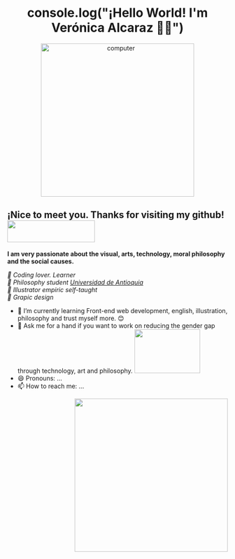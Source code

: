 <h1 align="center">console.log("¡Hello World! I'm Verónica Alcaraz 👋🏽")</h1>

<p align="center"><img src="https://i.pinimg.com/originals/47/37/f3/4737f384e164cab17788950cca6a312c.gif" alt="computer" width="350"></p>

## ¡Nice to meet you. Thanks for visiting my github! <img src="https://i.pinimg.com/originals/61/28/05/612805e10a37f001a45e102d64453259.gif" width="200" height="50">

**I am very passionate about the visual, arts, technology, moral philosophy and the social causes.**

<em>🌸 Coding lover. Learner</br>
🌸 Philosophy student <a href="http://www.udea.edu.co/wps/portal/udea/web/inicio/!ut/p/z1/hY7LDoIwEEW_hQVbOiCY6q5BXCAKJhixGwOmFkyhpCD8vo0aExMfs5u5554MoihDtMmHiud9JZtc6P1Ap0c88x2buBBhwEsg2zQK3N0aIPbQ_h9AdQxfhoDu0zvyMsDK9rQhSDZp7CeL0HkCPxwholzI4vEuaYoJ5ogqdmaKKeuq9Lns-7abm2DCOI4Wl5ILZp1kbcKnSim7HmXvJGrrDC6eGCJiGDfCwP1f/dz/d5/L2dBISEvZ0FBIS9nQSEh/">Universidad de Antioquia</a></br>
🌸 Illustrator empiric self-taught</br>
🌸 Grapic design</em>

- 🌱 I’m currently learning Front-end web development, english, illustration, philosophy and 
trust myself more. 😊
- 💬 Ask me for a hand if you want to work on reducing the gender gap through technology, art and philosophy. <img src="https://data.whicdn.com/images/201613009/original.gif" width="150" height="100">
- 😄 Pronouns: ...
- 📫 How to reach me: ...

<img align='right' src="https://i.pinimg.com/originals/cc/37/85/cc37857e20f173102d8dbee4423b97eb.gif" width="350">

<!--
**Lukaina/Lukaina** is a ✨ _special_ ✨ repository because its `README.md` (this file) appears on your GitHub profile.



